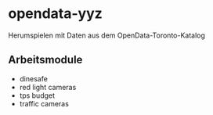 # opendata-yyz
Herumspielen mit Daten aus dem OpenData-Toronto-Katalog

## Arbeitsmodule
- dinesafe
- red light cameras
- tps budget
- traffic cameras

